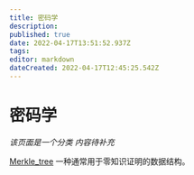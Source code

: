 ```yaml
---
title: 密码学
description: 
published: true
date: 2022-04-17T13:51:52.937Z
tags: 
editor: markdown
dateCreated: 2022-04-17T12:45:25.542Z
---
```


# 密码学
*该页面是一个分类*
*内容待补充*

[Merkle_tree](Merkle_tree) 一种通常用于零知识证明的数据结构。

